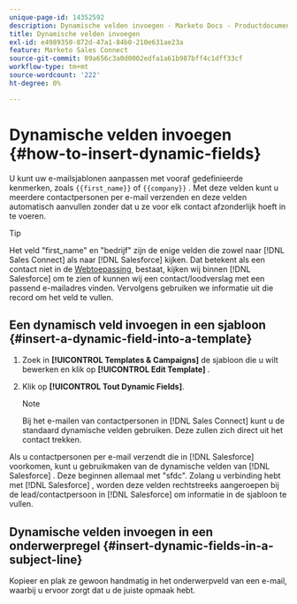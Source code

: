 ```yaml
---
unique-page-id: 14352592
description: Dynamische velden invoegen - Marketo Docs - Productdocumentatie
title: Dynamische velden invoegen
exl-id: e4989350-872d-47a1-84b0-210e631ae23a
feature: Marketo Sales Connect
source-git-commit: 09a656c3a0d0002edfa1a61b987bff4c1dff33cf
workflow-type: tm+mt
source-wordcount: '222'
ht-degree: 0%

---
```


# Dynamische velden invoegen {#how-to-insert-dynamic-fields}

U kunt uw e-mailsjablonen aanpassen met vooraf gedefinieerde kenmerken, zoals `{{first_name}}` of `{{company}}` . Met deze velden kunt u meerdere contactpersonen per e-mail verzenden en deze velden automatisch aanvullen zonder dat u ze voor elk contact afzonderlijk hoeft in te voeren.

>[!TIP]
>
>Het veld &quot;first_name&quot; en &quot;bedrijf&quot; zijn de enige velden die zowel naar [!DNL Sales Connect] als naar [!DNL Salesforce] kijken. Dat betekent als een contact niet in de [&#x200B; Webtoepassing &#x200B;](https://toutapp.com/login) bestaat, kijken wij binnen [!DNL Salesforce] om te zien of kunnen wij een contact/loodverslag met een passend e-mailadres vinden. Vervolgens gebruiken we informatie uit die record om het veld te vullen.

## Een dynamisch veld invoegen in een sjabloon {#insert-a-dynamic-field-into-a-template}

1. Zoek in **[!UICONTROL Templates & Campaigns]** de sjabloon die u wilt bewerken en klik op **[!UICONTROL Edit Template]** .

1. Klik op **[!UICONTROL Tout Dynamic Fields]**.

   >[!NOTE]
   >
   >Bij het e-mailen van contactpersonen in [!DNL Sales Connect] kunt u de standaard dynamische velden gebruiken. Deze zullen zich direct uit het contact trekken.

Als u contactpersonen per e-mail verzendt die in [!DNL Salesforce] voorkomen, kunt u gebruikmaken van de dynamische velden van [!DNL Salesforce] . Deze beginnen allemaal met &quot;sfdc&quot;. Zolang u verbinding hebt met [!DNL Salesforce] , worden deze velden rechtstreeks aangeroepen bij de lead/contactpersoon in [!DNL Salesforce] om informatie in de sjabloon te vullen.

## Dynamische velden invoegen in een onderwerpregel {#insert-dynamic-fields-in-a-subject-line}

Kopieer en plak ze gewoon handmatig in het onderwerpveld van een e-mail, waarbij u ervoor zorgt dat u de juiste opmaak hebt.
